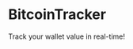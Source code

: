 <p align="center">
  <h1><b>BitcoinTracker</b></h1>
  <h7>Track your wallet value in real-time!</h7>
</p>
